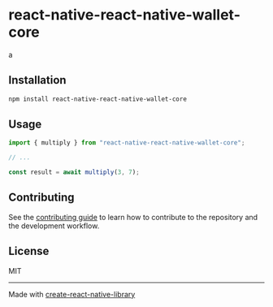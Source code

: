 # react-native-react-native-wallet-core
a
## Installation

```sh
npm install react-native-react-native-wallet-core
```

## Usage

```js
import { multiply } from "react-native-react-native-wallet-core";

// ...

const result = await multiply(3, 7);
```

## Contributing

See the [contributing guide](CONTRIBUTING.md) to learn how to contribute to the repository and the development workflow.

## License

MIT

---

Made with [create-react-native-library](https://github.com/callstack/react-native-builder-bob)
